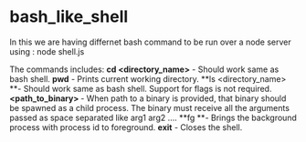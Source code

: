# bash_like_shell
In this we are having differnet bash command to be run over a node server using :
node shell.js

The commands includes:
**cd <directory_name>** - Should work same as bash shell.
**pwd** - Prints current working directory.
**ls <directory_name> **- Should work same as bash shell. Support for flags is not required.
**<path_to_binary> <args>**- When path to a binary is provided, that binary should be spawned as a child process. The binary must receive all the arguments passed as space separated like arg1 arg2 ….
**fg <pid> **- Brings the background process with process id <pid> to foreground.
**exit** - Closes the shell.
